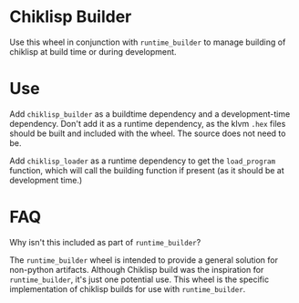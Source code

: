 # Chiklisp Builder

Use this wheel in conjunction with `runtime_builder` to manage building of chiklisp at build time or during development.

# Use

Add `chiklisp_builder` as a buildtime dependency and a development-time dependency. Don't add it as a runtime dependency, as the klvm `.hex` files should be built and included with the wheel. The source does not need to be.

Add `chiklisp_loader` as a runtime dependency to get the `load_program` function, which will call the building function if present (as it should be at development time.)

# FAQ

Why isn't this included as part of `runtime_builder`?

The `runtime_builder` wheel is intended to provide a general solution for non-python artifacts. Although Chiklisp build was the inspiration for `runtime_builder`, it's just one potential use. This wheel is the specific implementation of chiklisp builds for use with `runtime_builder`.
